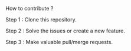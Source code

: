 How to contribute ?

Step 1 : Clone this repository.

Step 2 : Solve the issues or create a new feature.

Step 3 : Make valuable pull/merge requests.


